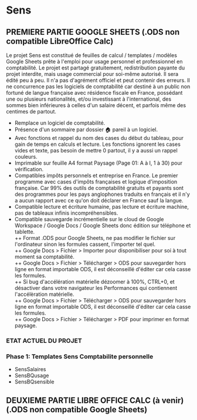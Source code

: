# Sens    
## PREMIERE PARTIE GOOGLE SHEETS (.ODS non compatible LibreOffice Calc)  
Le projet Sens est constitué de feuilles de calcul / templates / modèles Google Sheets prête à l'emploi pour usage personnel et professionnel en comptabilité. Le projet est partagé gratuitement, redistribution payante du projet interdite, mais usage commercial pour soi-même autorisé. Il sera édité peu à peu. Il n'a pas d'agrément officiel et peut contenir des erreurs. Il ne concurrence pas les logiciels de comptabilité car destiné à un public non fortuné de langue française avec résidence fiscale en France, possédant une ou plusieurs nationalités, et/ou investissant à l'international, des sommes bien inférieures à celles d'un salaire décent, et parfois même des centimes de partout.  
+ Remplace un logiciel de comptabilité.  
+ Présence d'un sommaire par dossier 🏠 pareil à un logiciel.  
+ Avec fonctions et rappel du nom des cases du début du tableau, pour gain de temps en calculs et lecture. Les fonctions ignorent les cases vides et texte, pas besoin de mettre 0 partout, il y a aussi un rappel couleurs.   
+ Imprimable sur feuille A4 format Paysage (Page 01: A à I, 1 à 30) pour vérification.  
+ Compatibles impôts personnels et entreprise en France. Le premier programme avec cases d'impôts françaises et logique d'imposition française. Car 99% des outils de comptabilité gratuits et payants sont des programmes pour les pays anglophones traduits en français et il n'y a aucun rapport avec ce qu'on doit déclarer en France sauf la langue.
+ Compatible lecture et écriture humaine, pas lecture et écriture machine, pas de tableaux infinis incompréhensibles.
+ Compatible sauvegarde incrémentielle sur le cloud de Google Workspace / Google Docs / Google Sheets donc édition sur téléphone et tablette.   
++ Format .ODS pour Google Sheets, ne pas modifier le fichier sur l'ordinateur sinon les formules cassent, l'importer tel quel.  
++ Google Docs > Fichier > Importer pour disponibiliser pour soi à tout moment sa comptabilité.  
++ Google Docs > Fichier > Télécharger > ODS pour sauvegarder hors ligne en format importable ODS, il est déconseillé d'éditer car cela casse les formules.  
++ Si bug d'accélération matérielle dézoomer à 100%, CTRL+0, et désactiver dans votre navigateur les Performances qui contiennent l'accélèration matérielle.  
++ Google Docs > Fichier > Télécharger > ODS pour sauvegarder hors ligne en format importable ODS, il est déconseillé d'éditer car cela casse les formules.  
++ Google Docs > Fichier > Télécharger > PDF pour imprimer en format paysage.  
  
### ETAT ACTUEL DU PROJET  
### Phase 1: Templates Sens Comptabilite personnelle   
* SensSalaires  
* SensBQusage  
* SensBQsensible

## DEUXIEME PARTIE LIBRE OFFICE CALC (à venir) (.ODS non compatible Google Sheets)



 
